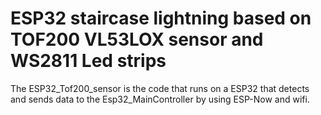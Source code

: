 # ESP32 staircase lightning based on TOF200 VL53LOX sensor and WS2811 Led strips

The ESP32_Tof200_sensor is the code that runs on a ESP32 that detects and sends data to the Esp32_MainController by using ESP-Now and wifi. 
